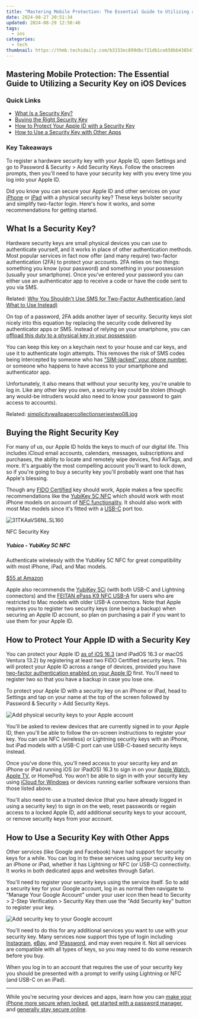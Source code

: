 ```yaml
---
title: "Mastering Mobile Protection: The Essential Guide to Utilizing a Security Key on iOS Devices"
date: 2024-08-27 20:51:34
updated: 2024-08-29 12:50:46
tags:
  - ios
categories:
  - tech
thumbnail: https://thmb.techidaily.com/b3153ec899dbcf21db1ce658bb4385472e45719d12072245775003aa8fbb377c.jpg
---
```


## Mastering Mobile Protection: The Essential Guide to Utilizing a Security Key on iOS Devices

### Quick Links

* [What Is a Security Key?](https://android-location.techidaily.com/getting-the-pokemon-go-gps-signal-not-found-11-error-in-nokia-g310-drfone-by-drfone-virtual/)
* [Buying the Right Security Key](https://youtube-blog.techidaily.com/0-best-youtube-conversion-tools-for-webm-format/)
* [How to Protect Your Apple ID with a Security Key](https://article-posts.techidaily.com/2024-approved-step-by-step-video-enhancement-tutorial-for-gopro-studio-users/)
* [How to Use a Security Key with Other Apps](https://bypass-frp.techidaily.com/in-2024-frp-hijacker-by-hagard-download-and-bypass-your-infinix-hot-30i-frp-locks-by-drfone-android/)

### Key Takeaways

 To register a hardware security key with your Apple ID, open Settings and go to Password & Security > Add Security Keys. Follow the onscreen prompts, then you'll need to have your security key with you every time you log into your Apple ID.

 Did you know you can secure your Apple ID and other services on your [iPhone](https://vimeo-videos.techidaily.com/in-2024-quick-vimeo-transformation-tips-easy-to-create-gifs/) or [iPad](https://screen-sharing-recording.techidaily.com/updated-in-2024-capturing-screen-content-on-huawei-mate-10-20-and-p-series-phones-via-built-in-recorders/) with a physical security key? These keys bolster security and simplify two-factor login. Here's how it works, and some recommendations for getting started.

##  What Is a Security Key?

 Hardware security keys are small physical devices you can use to authenticate yourself, and it works in place of other authentication methods. Most popular services in fact now offer (and many require) two-factor authentication (2FA) to protect your accounts. 2FA relies on two things: something you know (your password) and something in your possession (usually your smartphone). Once you've entered your password you can either use an authenticator app to receive a code or have the code sent to you via SMS.

Related: [Why You Shouldn't Use SMS for Two-Factor Authentication (and What to Use Instead)](https://vimeo-videos.techidaily.com/new-the-ultimate-guide-to-vimeo-record-features-for-2024/) 

 On top of a password, 2FA adds another layer of security. Security keys slot nicely into this equation by replacing the security code delivered by authenticator apps or SMS. Instead of relying on your smartphone, you can [offload this duty to a physical key in your possession](https://digital-screen-recording.techidaily.com/new-2024-approved-optimal-distance-approach-to-professional-podcasts/).

 You can keep this key on a keychain next to your house and car keys, and use it to authenticate login attempts. This removes the risk of SMS codes being intercepted by someone who has ["SIM-jacked" your phone number](https://some-techniques.techidaily.com/updated-from-muddled-to-clear-mastering-photo-bg-removal/), or someone who happens to have access to your smartphone and authenticator app.

 Unfortunately, it also means that without your security key, you're unable to log in. Like any other key you own, a security key could be stolen (though any would-be intruders would also need to know your password to gain access to accounts).

Related: [simplicitywallpapercollectionseriestwo08.jpg](https://www.reviewgeek.com/104768/yubico-yubikey-c-bio-fido-edition-review-fast-smart-and-secure/) 

##  Buying the Right Security Key

 For many of us, our Apple ID holds the keys to much of our digital life. This includes iCloud email accounts, calendars, messages, subscriptions and purchases, the ability to locate and remotely wipe devices, find AirTags, and more. It's arguably the most compelling account you'll want to lock down, so if you're going to buy a security key you'll probably want one that has Apple's blessing.

 Though any [FIDO Certified](https://fidoalliance.org/fido-certified-showcase/) key should work, Apple makes a few specific recommendations like the [YubiKey 5C NFC](https://www.amazon.com/Yubico-Authentication-Security-Supported-Accounts/dp/B08DHL1YDL?tag=htg-v2-r97p9ri-20&ascsubtag=UUhtgUeUpU202736&asc%5Frefurl=https%3A%2F%2Fwww.howtogeek.com%2F870921%2Fhow-to-use-a-security-key-with-your-iphone-or-ipad-and-why%2F&asc%5Fcampaign=Short-Term) which should work with most iPhone models on account of [NFC functionality](https://extra-information.techidaily.com/the-definitive-guide-to-audio-interfaces-in-podcasting/). It should also work with most Mac models since it's fitted with a [USB-C](https://screen-activity-recording.techidaily.com/navigating-lenovo-screen-capture-tools-effortlessly/) port too.

![31TKAaVS6NL._SL160_](https://static1.howtogeekimages.com/wordpress/wp-content/uploads/2023/06/31tkaavs6nl-_sl160_.jpg) 

NFC Security Key

#####  Yubico - YubiKey 5C NFC

Authenticate wirelessly with the YubiKey 5C NFC for great compatibility with most iPhone, iPad, and Mac models.

[$55 at Amazon](https://www.amazon.com/Yubico-Authentication-Security-Supported-Accounts/dp/B08DHL1YDL) 

 Apple also recommends the [YubiKey 5Ci](https://www.yubico.com/product/yubikey-5ci/) (with both USB-C and Lightning connectors) and the [FEITAN ePass K9 NFC USB-A](https://www.amazon.com/Feitian-ePass-NFC-FIDO-Security/dp/B01M1R5LRD?tag=htg-v2-r97p9ri-20&ascsubtag=UUhtgUeUpU202736&asc%5Frefurl=https%3A%2F%2Fwww.howtogeek.com%2F870921%2Fhow-to-use-a-security-key-with-your-iphone-or-ipad-and-why%2F&asc%5Fcampaign=Short-Term) for users who are restricted to Mac models with older USB-A connectors. Note that Apple requires you to register two security keys (one being a backup) when securing an Apple ID account, so plan on purchasing a pair if you want to use them for your Apple ID.

##  How to Protect Your Apple ID with a Security Key

 You can protect your Apple ID [as of iOS 16.3](https://youtube-stream.techidaily.com/free-frame-perfection-on-youtube-your-ultimate-guidebook-for-2024/) (and iPadOS 16.3 or macOS Ventura 13.2) by registering at least two FIDO Certified security keys. This will protect your Apple ID across a range of devices, provided you have [two-factor authentication enabled on your Apple ID](https://screen-activity-recording.techidaily.com/snap-worthy-success-logging-galaxy-gaming-stories-for-2024/) first. You'll need to register two so that you have a backup in case you lose one.

 To protect your Apple ID with a security key on an iPhone or iPad, head to Settings and tap on your name at the top of the screen followed by Password & Security > Add Security Keys.

![Add physical security keys to your Apple account](https://static1.howtogeekimages.com/wordpress/wp-content/uploads/2023/02/IMG_9025.jpg) 

 You'll be asked to review devices that are currently signed in to your Apple ID, then you'll be able to follow the on-screen instructions to register your key. You can use NFC (wireless) or Lightning security keys with an iPhone, but iPad models with a USB-C port can use USB-C-based security keys instead.

 Once you've done this, you'll need access to your security key and an iPhone or iPad running iOS (or iPadOS) 16.3 to sign in on your [Apple Watch](https://extra-hints.techidaily.com/updated-capture-with-clarity-advanced-tips-for-gopro-hero5-black/), [Apple TV](https://easy-unlock-android.techidaily.com/how-to-remove-forgotten-pin-of-your-poco-x5-pro-by-drfone-android/), or HomePod. You won't be able to sign in with your security key using [iCloud for Windows](https://fox-friendly.techidaily.com/navigating-high-dynamic-range-photography-with-ps/) or devices running earlier software versions than those listed above.

 You'll also need to use a trusted device (that you have already logged in using a security key) to sign in on the web, reset passwords or regain access to a locked Apple ID, add additional security keys to your account, or remove security keys from your account.

##  How to Use a Security Key with Other Apps

 Other services (like Google and Facebook) have had support for security keys for a while. You can log in to these services using your security key on an iPhone or iPad, whether it has Lightning or NFC (or USB-C) connectivity. It works in both dedicated apps and websites through Safari.

 You'll need to register your security keys using the service itself. So to add a security key for your Google account, log in as normal then navigate to "Manage Your Google Account" under your user icon then head to Security > 2-Step Verification > Security Key then use the "Add Security key" button to register your key.

![Add security key to your Google account](https://static1.howtogeekimages.com/wordpress/wp-content/uploads/2023/02/google_security_key.png) 

 You'll need to do this for any additional services you want to use with your security key. Many services now support this type of login including [Instagram](https://common-error.techidaily.com/combat-connectivity-problems-4-easy-remedies-for-a-non-responsive-dns/), [eBay](https://instagram-video-files.techidaily.com/new-in-2024-how-to-elevate-your-images-with-instagrams-new-filter-options/), and [1Password](https://some-skills.techidaily.com/transforming-dull-interviews-into-engaging-assessments-for-2024/), and may even require it. Not all services are compatible with all types of keys, so you may need to do some research before you buy.

 When you log in to an account that requires the use of your security key you should be presented with a prompt to verify using Lightning or NFC (and USB-C on an iPad).

---

 While you're securing your devices and apps, learn how you can [make your iPhone more secure when locked](https://android-transfer.techidaily.com/how-to-transfer-videos-from-lava-blaze-2-to-ipad-drfone-by-drfone-transfer-from-android-transfer-from-android/), [get started with a password manager](https://easy-unlock-android.techidaily.com/unlock-your-realme-gt-5-pro-phone-with-ease-the-3-best-lock-screen-removal-tools-by-drfone-android/), and [generally stay secure online](https://extra-tips.techidaily.com/mastering-mobile-alter-picture-size-on-iphone-easefully/).

<ins class="adsbygoogle"
     style="display:block"
     data-ad-format="autorelaxed"
     data-ad-client="ca-pub-7571918770474297"
     data-ad-slot="1223367746"></ins>



<ins class="adsbygoogle"
     style="display:block"
     data-ad-client="ca-pub-7571918770474297"
     data-ad-slot="8358498916"
     data-ad-format="auto"
     data-full-width-responsive="true"></ins>

